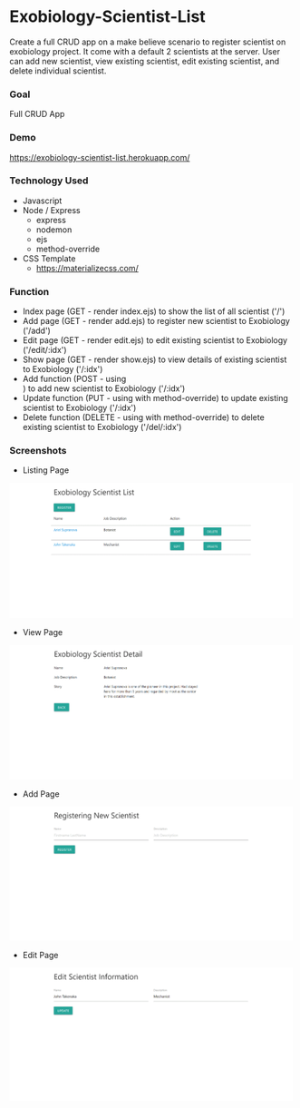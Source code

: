 # Exobiology-Scientist-List
Create a full CRUD app on a make believe scenario to register scientist on exobiology project.
It come with a default 2 scientists at the server.
User can add new scientist, view existing scientist, edit existing scientist, and delete individual scientist.

### Goal
Full CRUD App

### Demo
https://exobiology-scientist-list.herokuapp.com/

### Technology Used
- Javascript
- Node / Express
  - express
  - nodemon
  - ejs
  - method-override
- CSS Template
  - https://materializecss.com/

### Function
- Index page (GET - render index.ejs) to show the list of all scientist ('/')
- Add page (GET - render add.ejs) to register new scientist to Exobiology ('/add')
- Edit page (GET - render edit.ejs) to edit existing scientist to Exobiology ('/edit/:idx')
- Show page (GET - render show.ejs) to view details of existing scientist to Exobiology ('/:idx')
- Add function (POST - using <form>) to add new scientist to Exobiology ('/:idx')
- Update function (PUT - using <form> with method-override) to update existing scientist to Exobiology ('/:idx')
- Delete function (DELETE - using <form> with method-override) to delete existing scientist to Exobiology ('/del/:idx')

### Screenshots
- Listing Page
<img src="https://github.com/lyyyn/Exobiology-Scientist-List/blob/master/screenshots/scientist_listing.GIF" width="500px"/>

- View Page
<img src="https://github.com/lyyyn/Exobiology-Scientist-List/blob/master/screenshots/scientist_view.GIF" width="500px"/>

- Add Page
<img src="https://github.com/lyyyn/Exobiology-Scientist-List/blob/master/screenshots/scientist_add.GIF" width="500px"/>

- Edit Page
<img src="https://github.com/lyyyn/Exobiology-Scientist-List/blob/master/screenshots/scientist_edit.GIF" width="500px"/>